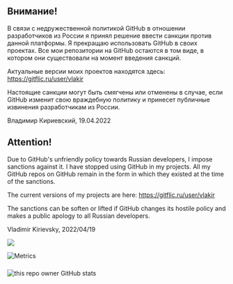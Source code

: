 ## Внимание!
В связи с недружественной политикой GitHub в отношении разработчиков из России я принял решение ввести санкции против данной платформы.
Я прекращаю использовать GitHub в своих проектах. Все мои репозитории на GitHub остаются в том виде, в котором они существовали на момент введения санкций.

Актуальные версии моих проектов находятся здесь: https://gitflic.ru/user/vlakir

Настоящие санкции могут быть смягчены или отменены в случае, если GitHub изменит свою враждебную политику и принесет публичные извинения разработчикам из России.

Владимир Кириевский, 19.04.2022

## Attention!
Due to GitHub's unfriendly policy towards Russian developers, I impose sanctions against it.
I have stopped using GitHub in my projects. All my GitHub repos on GitHub remain in the form in which they existed at the time of the sanctions.

The current versions of my projects are here: https://gitflic.ru/user/vlakir

The sanctions can be soften or lifted if GitHub changes its hostile policy and makes a public apology to all Russian developers.

Vladimir Kirievsky, 2022/04/19



![](https://komarev.com/ghpvc/?username=vlakir)

![Metrics](https://metrics.lecoq.io/vlakir?template=classic&config.timezone=Europe%2FMoscow)

###

![this repo owner GitHub stats](https://github-readme-stats.vercel.app/api?username=vlakir&count_private=true)
